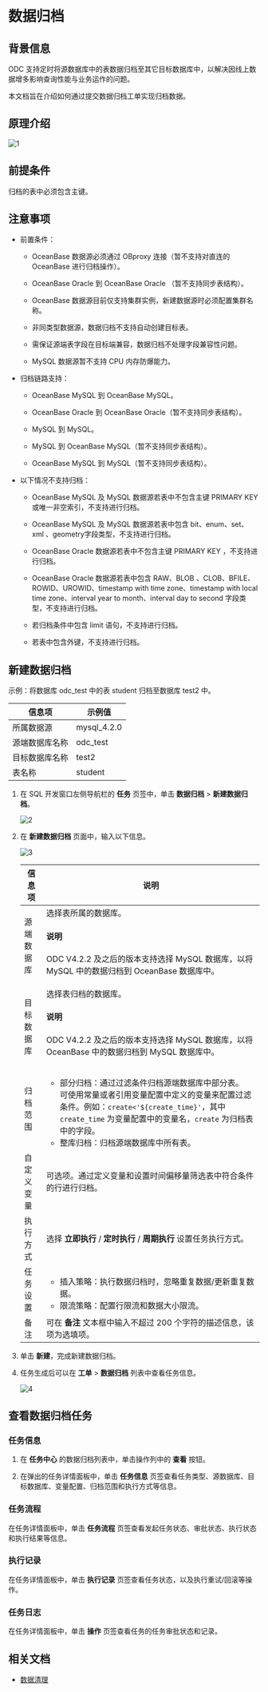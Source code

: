 # 数据归档

## 背景信息

ODC 支持定时将源数据库中的表数据归档至其它目标数据库中，以解决因线上数据增多影响查询性能与业务运作的问题。

本文档旨在介绍如何通过提交数据归档工单实现归档数据。

## 原理介绍

![1](https://obbusiness-private.oss-cn-shanghai.aliyuncs.com/doc/img/odc/423/800.data-Lifecycle-management/100.data-archiving/1.0.png)

## 前提条件

归档的表中必须包含主键。

## 注意事项

- 前置条件：

   - OceanBase 数据源必须通过 OBproxy 连接（暂不支持对直连的 OceanBase 进行归档操作）。

   - OceanBase Oracle 到 OceanBase Oracle （暂不支持同步表结构）。

   - OceanBase 数据源目前仅支持集群实例，新建数据源时必须配置集群名称。

   - 非同类型数据源，数据归档不支持自动创建目标表。

   - 需保证源端表字段在目标端兼容，数据归档不处理字段兼容性问题。

   - MySQL 数据源暂不支持 CPU 内存防爆能力。

- 归档链路支持：

   - OceanBase MySQL 到 OceanBase MySQL。

   - OceanBase Oracle 到 OceanBase Oracle（暂不支持同步表结构）。

   - MySQL 到 MySQL。

   - MySQL 到 OceanBase MySQL（暂不支持同步表结构）。

   - OceanBase MySQL 到 MySQL（暂不支持同步表结构）。

- 以下情况不支持归档：

  - OceanBase MySQL 及 MySQL 数据源若表中不包含主键 PRIMARY KEY 或唯一非空索引，不支持进行归档。

  - OceanBase MySQL 及 MySQL 数据源若表中包含 bit、enum、set、xml 、geometry字段类型，不支持进行归档。

  - OceanBase Oracle 数据源若表中不包含主键 PRIMARY KEY ，不支持进行归档。

  - OceanBase Oracle 数据源若表中包含 RAW、BLOB 、CLOB、BFILE、ROWID、UROWID、timestamp with time zone、timestamp with local time zone、interval year to month、interval day to second 字段类型，不支持进行归档。

   - 若归档条件中包含 limit 语句，不支持进行归档。

   - 若表中包含外键，不支持进行归档。

## 新建数据归档

示例：将数据库 odc_test 中的表 student 归档至数据库 test2 中。

| 信息项 | 示例值 |
| ------ | ------ |
|所属数据源|mysql_4.2.0 |
|源端数据库名称|odc_test|
|目标数据库名称|test2|
|表名称|student|

1. 在 SQL 开发窗口左侧导航栏的 **任务** 页签中，单击 **数据归档** > **新建数据归档**。

   ![2](https://obbusiness-private.oss-cn-shanghai.aliyuncs.com/doc/img/odc/420/1300.data-Lifecycle-management/1.data-archiving/2.png)

3. 在 **新建数据归档** 页面中，输入以下信息。

   ![3](https://obbusiness-private.oss-cn-shanghai.aliyuncs.com/doc/img/odc/423/800.data-Lifecycle-management/100.data-archiving/3.png)

   |  信息项   |说明|
   |--------|-------|
   | 源端数据库    | 选择表所属的数据库。<main id="notice" type='explain'><h4>说明</h4><p>ODC V4.2.2 及之后的版本支持选择 MySQL 数据库，以将 MySQL 中的数据归档到 OceanBase 数据库中。</p></main>|
   | 目标数据库 | 选择表归档的数据库。<main id="notice" type='explain'><h4>说明</h4><p>ODC V4.2.2 及之后的版本支持选择 MySQL 数据库，以将 OceanBase 中的数据归档到 MySQL 数据库中。</p></main>  |
   | 归档范围 | <ul><li>部分归档：通过过滤条件归档源端数据库中部分表。<br>可使用常量或者引用变量配置中定义的变量来配置过滤条件。例如：`create<'${create_time}'`，其中 `create_time` 为变量配置中的变量名，`create` 为归档表中的字段。</li><li>整库归档：归档源端数据库中所有表。</li></ul>|
   | 自定义变量   |可选项。通过定义变量和设置时间偏移量筛选表中符合条件的行进行归档。|
   |执行方式|选择 **立即执行** / **定时执行** / **周期执行** 设置任务执行方式。|
   |任务设置|<ul><li>插入策略：执行数据归档时，忽略重复数据/更新重复数据。</li><li>限流策略：配置行限流和数据大小限流。</li></ul>|
   | 备注   | 可在 **备注** 文本框中输入不超过 200 个字符的描述信息，该项为选填项。|                                                    
3. 单击 **新建**，完成新建数据归档。

4. 任务生成后可以在 **工单** > **数据归档** 列表中查看任务信息。
    
    ![4](https://obbusiness-private.oss-cn-shanghai.aliyuncs.com/doc/img/odc/420/1300.data-Lifecycle-management/1.data-archiving/4.png)

## 查看数据归档任务

### 任务信息 

1. 在 **任务中心** 的数据归档列表中，单击操作列中的 **查看** 按钮。

2. 在弹出的任务详情面板中，单击 **任务信息** 页签查看任务类型、源数据库、目标数据库、变量配置、归档范围和执行方式等信息。

### 任务流程 


在任务详情面板中，单击 **任务流程** 页签查看发起任务状态、审批状态、执行状态和执行结果等信息。


### 执行记录 

在任务详情面板中，单击 **执行记录** 页签查看任务状态，以及执行重试/回滚等操作。

### 任务日志 

在任务详情面板中，单击 **操作** 页签查看任务的任务审批状态和记录。


## 相关文档

- [数据清理](../800.data-Lifecycle-management/200.data-cleaning.md)
